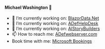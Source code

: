 #### Michael Washington 👋

- 🌱 I’m currently working on: [BlazorData.Net](https://blazordata.net/)
- 🌱 I’m currently working on: [ADefHelpDesk](https://github.com/ADefWebserver/ADefHelpDesk)
- 🌱 I’m currently working on: [AIStoryBuilders](https://github.com/ADefWebserver/AIStoryBuilders)
- 📫 How to reach me: [ADefwebserver.com](http://ADefwebserver.com)
- Book time with me: [Microsoft Bookings](https://outlook.office.com/bookwithme/user/8a4a04c6194a44cebc822293489d93fa@blazorhelpwebsite.onmicrosoft.com?anonymous&ep=plink)
